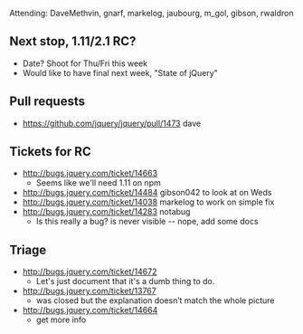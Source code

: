 Attending: DaveMethvin, gnarf, markelog, jaubourg, m_gol, gibson, rwaldron

## Next stop, 1.11/2.1 RC?
* Date? Shoot for Thu/Fri this week
* Would like to have final next week, "State of jQuery"

## Pull requests
* https://github.com/jquery/jquery/pull/1473 dave

## Tickets for RC
* http://bugs.jquery.com/ticket/14663
  - Seems like we'll need 1.11 on npm
* http://bugs.jquery.com/ticket/14484 gibson042 to look at on Weds
* http://bugs.jquery.com/ticket/14038 markelog to work on simple fix
* http://bugs.jquery.com/ticket/14283 notabug
  - Is this really a bug? <col> is never visible -- nope, add some docs
  
## Triage
* http://bugs.jquery.com/ticket/14672
  - Let's just document that it's a dumb thing to do.
* http://bugs.jquery.com/ticket/13767
  - was closed but the explanation doesn’t match the whole picture
* http://bugs.jquery.com/ticket/14664
  - get more info
